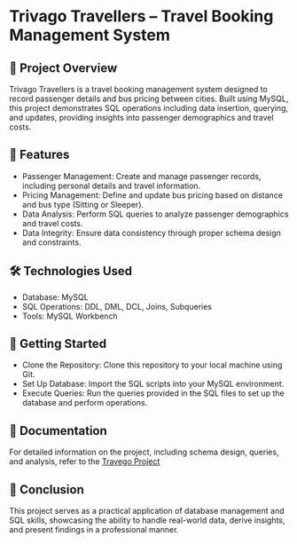 # Trivago  Travellers – Travel Booking Management System
## 📘 Project Overview
Trivago  Travellers is a travel booking management system designed to record passenger details and bus pricing between cities. Built using MySQL, this project demonstrates SQL operations including data insertion, querying, and updates, providing insights into passenger demographics and travel costs.​

## 🔧 Features
* Passenger Management: Create and manage passenger records, including personal details and travel information.​
* Pricing Management: Define and update bus pricing based on distance and bus type (Sitting or Sleeper).​
* Data Analysis: Perform SQL queries to analyze passenger demographics and travel costs.​
* Data Integrity: Ensure data consistency through proper schema design and constraints.​

## 🛠️ Technologies Used
- Database: MySQL​
- SQL Operations: DDL, DML, DCL, Joins, Subqueries​
- Tools: MySQL Workbench​

## 🚀 Getting Started
- Clone the Repository: Clone this repository to your local machine using Git.​
- Set Up Database: Import the SQL scripts into your MySQL environment.​
- Execute Queries: Run the queries provided in the SQL files to set up the database and perform operations.​

## 📄 Documentation
For detailed information on the project, including schema design, queries, and analysis, refer to the [Travego Project](./Travego%20Project.pdf)

## 📌 Conclusion
This project serves as a practical application of database management and SQL skills, showcasing the ability to handle real-world data, derive insights, and present findings in a professional manner.​
